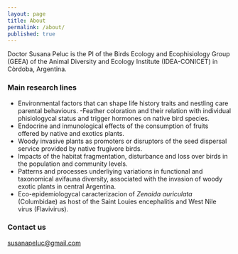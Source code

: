 ```yaml
---
layout: page
title: About
permalink: /about/
published: true
---
```


Doctor Susana Peluc is the PI of the Birds Ecology and Ecophisiology Group (GEEA) of the Animal Diversity and Ecology Institute (IDEA-CONICET) in Còrdoba, Argentina.

### Main research lines

- Environmental factors that can shape life history traits and nestling care parental behaviours.
-Feather coloration and their relation with individual phisiologycal status and trigger hormones on native bird species.
- Endocrine and inmunological effects of the consumption of fruits offered by native and exotics plants.
- Woody invasive plants as promoters or disruptors of the seed dispersal service provided by native frugivore birds.
- Impacts of the habitat fragmentation, disturbance and loss over birds in the population and community levels.
- Patterns and processes underliying variations in functional and taxonomical avifauna diversity, associated with the invasion of woody exotic plants in central Argentina. 
- Eco-epidemiologycal caracterizacion of _Zenaida auriculata_ (Columbidae) as host of the Saint Louies encephalitis and West Nile virus (Flavivirus).

### Contact us

[susanapeluc@gmail.com](mailto:susanapeluc@gmail.com)
